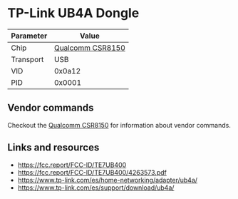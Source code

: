 # TP-Link UB4A Dongle

| Parameter | Value                                        |
| --------- | -------------------------------------------- |
| Chip      | [Qualcomm CSR8150](Chip_Qualcomm_CSR8150.md) |
| Transport | USB                                          |
| VID       | 0x0a12                                       |
| PID       | 0x0001                                       |

## Vendor commands

Checkout the [Qualcomm CSR8150](Chip_Qualcomm_CSR8150.md) for information about vendor commands.

## Links and resources

- <https://fcc.report/FCC-ID/TE7UB400>
- <https://fcc.report/FCC-ID/TE7UB400/4263573.pdf>
- <https://www.tp-link.com/es/home-networking/adapter/ub4a/>
- <https://www.tp-link.com/es/support/download/ub4a/>
